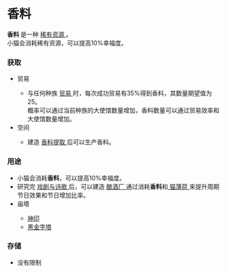 # 香料
<strong>
	香料
</strong>
是一种
<a href="?file=003-资源大全/005-资源介绍#稀有资源">
	稀有资源
</a>。
<br>小猫会消耗稀有资源，可以提高10%幸福度。

### 获取
<ul>
	<li>
		贸易
	</li>
	<ul>
		<li>
			与任何种族
			<a href="?file=001-猫咪百科/05-贸易">
				贸易
			</a>
			时，每次成功贸易有35%得到香料，其数量期望值为25。<br>概率可以通过当前种族的大使馆数量增加，香料数量可以通过贸易效率和大使馆数量增加。
		</li>
	</ul>
	<li>
		空间
	</li>
	<ul>
	<li>
		建造
		<a href="?file=001-猫咪百科/07-空间/05-沙丘#香料提取">
			香料提取
		</a>
		后可以生产香料。
	</li>
	</ul>
</ul>

### 用途
<ul>
	<li>
		小猫会消耗<strong>香料</strong>，可以提高10%幸福度。
	</li>
	<li>
		研究完
		<a href="?file=001-猫咪百科/03-科学/01-科学#戏剧与诗歌">
			戏剧与诗歌
		</a>
		后，可以建造
		<a href="?file=001-猫咪百科/01-建筑物/08-其它建筑#酿酒厂">
			酿酒厂
		</a>
		通过消耗<strong>香料</strong>和<a href="?file=003-资源大全/01-猫薄荷">
			猫薄荷
		</a>
		来提升周期节日效果和节日增加比率。
	</li>
	<li>
		庙塔
	</li>
	<ul>
		<li>
			<a href="?file=001-猫咪百科/06-宗教/01-庙塔#神印">
				神印
			</a>
		</li>
		<li>
			<a href="?file=001-猫咪百科/06-宗教/01-庙塔#黑金字塔">
				黑金字塔
			</a>
		</li>
	</ul>
</ul>

### 存储
<ul>
	<li>
		没有限制
	</li>
</ul>
